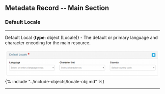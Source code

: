 ## Metadata Record -- Main Section
### Default Locale
---

<span class="md-element">Default Local</span> <i class="fa fa-asterisk required" title="Required"> </i> {**type**: object (<span class="md-panel">Locale</span>)} - The default or primary language and character encoding for the main resource.

![Locale Panel](/assets/reference/edit-objects/main/locale-default.png) 
{% include "../include-objects/locale-obj.md" %}

---